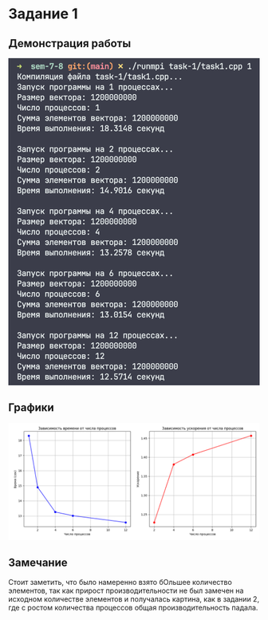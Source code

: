 # Задание 1

## Демонстрация работы

![](assets/demo.png)

## Графики

![](assets/charts.png)

## Замечание

Стоит заметить, что было намеренно взято бОльшее количество элементов, так как прирост производительности не был замечен на исходном количестве элементов и получалась картина, как в задании 2, где с ростом количества процессов общая производительность падала.
